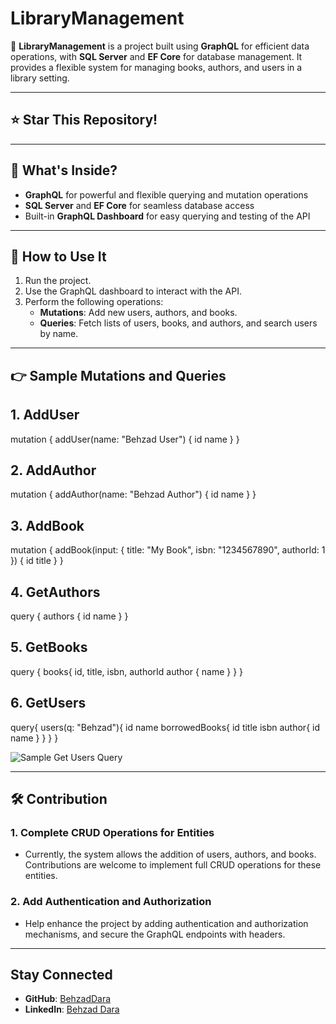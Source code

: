 # LibraryManagement

🚀 **LibraryManagement** is a project built using **GraphQL** for efficient data operations, with **SQL Server** and **EF Core** for database management. It provides a flexible system for managing books, authors, and users in a library setting.

---

## ⭐ Star This Repository!

---

## 🔧 What's Inside?

- **GraphQL** for powerful and flexible querying and mutation operations
- **SQL Server** and **EF Core** for seamless database access
- Built-in **GraphQL Dashboard** for easy querying and testing of the API

---

## 📝 How to Use It

1. Run the project.
2. Use the GraphQL dashboard to interact with the API.
3. Perform the following operations:
   - **Mutations**: Add new users, authors, and books.
   - **Queries**: Fetch lists of users, books, and authors, and search users by name.

---

## 👉 Sample Mutations and Queries

## 1. AddUser

mutation {
  addUser(name: "Behzad User") {
    id
    name
  }
}

## 2. AddAuthor

mutation {
  addAuthor(name: "Behzad Author") {
    id
    name
  }
}

## 3. AddBook

 mutation {
   addBook(input: { title: "My Book", isbn: "1234567890", authorId: 1 }) {
     id
     title
   }
 }

## 4. GetAuthors

query {
  authors {
    id
    name
  }
}

## 5. GetBooks

query {
  books{
    id,
    title,
    isbn,
    authorId
    author {
      name
    }
  }
}

## 6. GetUsers

query{
  users(q: "Behzad"){
    id
    name
    borrowedBooks{
      id
      title
      isbn
      author{
        id
        name
        }
      }
    }
  }

![Sample Get Users Query](LibraryManagement.png)

---

## 🛠 Contribution

### 1. Complete CRUD Operations for Entities
   - Currently, the system allows the addition of users, authors, and books. Contributions are welcome to implement full CRUD operations for these entities.

### 2. Add Authentication and Authorization
   - Help enhance the project by adding authentication and authorization mechanisms, and secure the GraphQL endpoints with headers.

---

## Stay Connected

- **GitHub**: [BehzadDara](https://github.com/BehzadDara)
- **LinkedIn**: [Behzad Dara](https://www.linkedin.com/in/behzaddara/)
